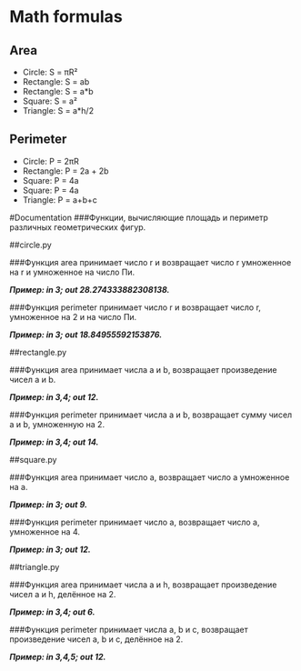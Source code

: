 # Math formulas
## Area
- Circle: S = πR²
- Rectangle: S = ab
- Rectangle: S = a*b
- Square: S = a²
- Triangle: S = a*h/2

## Perimeter
- Circle: P = 2πR
- Rectangle: P = 2a + 2b
- Square: P = 4a
- Square: P = 4a
- Triangle: P = a+b+c

#Documentation
###Функции, вычисляющие площадь и периметр различных геометрических фигур.

##circle.py

###Функция area принимает число r и возвращает число r умноженное на r и умноженное на число Пи.

***Пример: in 3; out 28.274333882308138.***

###Функция perimeter принимает число r и возвращает число r, умноженное на 2 и на число Пи.

***Пример: in 3; out 18.84955592153876.***


##rectangle.py

###Функция area принимает числа a и b, возвращает произведение чисел a и b.

***Пример: in 3,4; out 12.***

###Функция perimeter принимает числа a и b, возвращает сумму чисел a и b, умноженную на 2.

***Пример: in 3,4; out 14.***


##square.py

###Функция area принимает число a, возвращает число a умноженное на a.

***Пример: in 3; out 9.***

###Функция perimeter принимает число a, возвращает число a, умноженное на 4.

***Пример: in 3; out 12.***


##triangle.py

###Функция area принимает  числa a и h, возвращает произведение чисел a и h, делённое на 2.

***Пример: in 3,4; out 6.***

###Функция perimeter принимает числа a, b и с, возвращает произведение чисел a, b и с, делённое на 2.

***Пример: in 3,4,5; out 12.***